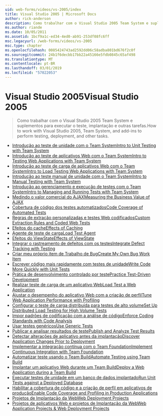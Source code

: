 ```yaml
---
uid: web-forms/videos/vs-2005/index
title: Visual Studio 2005 | Microsoft Docs
author: rick-anderson
description: Como trabalhar com o Visual Studio 2005 Team System e suplementos para executar o teste, implantação e outras tarefas.
ms.author: riande
ms.date: 10/05/2011
ms.assetid: 1bcf9a1c-ed34-4ed0-ab91-253df08fc6ff
msc.legacyurl: /web-forms/videos/vs-2005
msc.type: chapter
ms.openlocfilehash: 0085424743ad2592dd06c58adba801bd676f2c0f
ms.sourcegitcommit: 24b1f6decbb17bb22a45166e5fdb0845c65af498
ms.translationtype: MT
ms.contentlocale: pt-BR
ms.lasthandoff: 03/01/2019
ms.locfileid: "57022053"
---
```

<a name="visual-studio-2005"></a><span data-ttu-id="873c4-103">Visual Studio 2005</span><span class="sxs-lookup"><span data-stu-id="873c4-103">Visual Studio 2005</span></span>
====================
> <span data-ttu-id="873c4-104">Como trabalhar com o Visual Studio 2005 Team System e suplementos para executar o teste, implantação e outras tarefas.</span><span class="sxs-lookup"><span data-stu-id="873c4-104">How to work with Visual Studio 2005, Team System, and add-ins to perform testing, deployment, and other tasks.</span></span>


- [<span data-ttu-id="873c4-105">Introdução ao teste de unidade com o Team System</span><span class="sxs-lookup"><span data-stu-id="873c4-105">Intro to Unit Testing with Team System</span></span>](introduction-to-unit-testing-with-team-system.md)
- [<span data-ttu-id="873c4-106">Introdução ao teste de aplicativos Web com o Team System</span><span class="sxs-lookup"><span data-stu-id="873c4-106">Intro to Testing Web Applications with Team System</span></span>](introduction-to-testing-web-applications-with-team-system.md)
- [<span data-ttu-id="873c4-107">Introdução ao teste de carga de aplicativos Web com o Team System</span><span class="sxs-lookup"><span data-stu-id="873c4-107">Intro to Load Testing Web Applications with Team System</span></span>](introduction-to-load-testing-web-applications-with-team-system.md)
- [<span data-ttu-id="873c4-108">Introdução ao teste manual de unidade com o Team System</span><span class="sxs-lookup"><span data-stu-id="873c4-108">Intro to Manual Testing with Team System</span></span>](introduction-to-manual-testing-with-team-system.md)
- [<span data-ttu-id="873c4-109">Introdução ao gerenciamento e execução de testes com o Team System</span><span class="sxs-lookup"><span data-stu-id="873c4-109">Intro to Managing and Running Tests with Team System</span></span>](introduction-to-managing-and-running-tests-with-team-system.md)
- [<span data-ttu-id="873c4-110">Medindo o valor comercial do AJAX</span><span class="sxs-lookup"><span data-stu-id="873c4-110">Measuring the Business Value of AJAX</span></span>](measuring-the-business-value-of-ajax.md)
- [<span data-ttu-id="873c4-111">Cobertura de código dos testes automatizados</span><span class="sxs-lookup"><span data-stu-id="873c4-111">Code Coverage of Automated Tests</span></span>](code-coverage-of-automated-tests.md)
- [<span data-ttu-id="873c4-112">Regras de extração personalizadas e testes Web codificados</span><span class="sxs-lookup"><span data-stu-id="873c4-112">Custom Extraction Rules and Coded Web Tests</span></span>](custom-extraction-rules-and-coded-web-tests.md)
- [<span data-ttu-id="873c4-113">Efeitos do cache</span><span class="sxs-lookup"><span data-stu-id="873c4-113">Effects of Caching</span></span>](the-effects-of-caching.md)
- [<span data-ttu-id="873c4-114">Agente de teste de carga</span><span class="sxs-lookup"><span data-stu-id="873c4-114">Load Test Agent</span></span>](using-the-load-test-agent.md)
- [<span data-ttu-id="873c4-115">Efeitos do ViewState</span><span class="sxs-lookup"><span data-stu-id="873c4-115">Effects of ViewState</span></span>](the-effects-of-viewstate.md)
- [<span data-ttu-id="873c4-116">Integrar o rastreamento de defeitos com os testes</span><span class="sxs-lookup"><span data-stu-id="873c4-116">Integrate Defect Tracking with Testing</span></span>](how-do-i-integrate-defect-tracking-with-testing.md)
- [<span data-ttu-id="873c4-117">Criar meu próprio item de Trabalho de Bug</span><span class="sxs-lookup"><span data-stu-id="873c4-117">Create My Own Bug Work Item</span></span>](how-do-i-create-my-own-bug-work-item.md)
- [<span data-ttu-id="873c4-118">Escrever código mais rapidamente com testes de unidade</span><span class="sxs-lookup"><span data-stu-id="873c4-118">Write Code More Quickly with Unit Tests</span></span>](how-do-i-write-code-more-quickly-with-unit-tests.md)
- [<span data-ttu-id="873c4-119">Prática de desenvolvimento controlado por teste</span><span class="sxs-lookup"><span data-stu-id="873c4-119">Practice Test-Driven Development</span></span>](how-do-i-practice-test-driven-development.md)
- [<span data-ttu-id="873c4-120">Realizar teste de carga de um aplicativo Web</span><span class="sxs-lookup"><span data-stu-id="873c4-120">Load Test a Web Application</span></span>](how-do-i-load-test-a-web-application.md)
- [<span data-ttu-id="873c4-121">Ajustar o desempenho do aplicativo Web com a criação de perfil</span><span class="sxs-lookup"><span data-stu-id="873c4-121">Tune Web Application Performance with Profiling</span></span>](how-do-i-tune-web-application-performance-with-profiling.md)
- [<span data-ttu-id="873c4-122">Configurar o teste de carga distribuída para testes de alto volume</span><span class="sxs-lookup"><span data-stu-id="873c4-122">Set Up Distributed Load Testing for High Volume Tests</span></span>](how-do-i-set-up-distributed-load-testing-for-high-volume-tests.md)
- [<span data-ttu-id="873c4-123">Impor padrões de codificação com a análise de código</span><span class="sxs-lookup"><span data-stu-id="873c4-123">Enforce Coding Standards with Code Analysis</span></span>](how-do-i-enforce-coding-standards-with-code-analysis.md)
- [<span data-ttu-id="873c4-124">Usar testes genéricos</span><span class="sxs-lookup"><span data-stu-id="873c4-124">Use Generic Tests</span></span>](how-do-i-use-generic-tests.md)
- [<span data-ttu-id="873c4-125">Publicar e analisar resultados de teste</span><span class="sxs-lookup"><span data-stu-id="873c4-125">Publish and Analyze Test Results</span></span>](how-do-i-publish-and-analyze-test-results.md)
- [<span data-ttu-id="873c4-126">Detectar alterações de aplicativo antes da implantação</span><span class="sxs-lookup"><span data-stu-id="873c4-126">Discover Application Changes Prior to Deployment</span></span>](how-do-i-discover-application-changes-prior-to-deployment.md)
- [<span data-ttu-id="873c4-127">Implementar a integração contínua com o Team Foundation</span><span class="sxs-lookup"><span data-stu-id="873c4-127">Implement Continuous Integration with Team Foundation</span></span>](how-do-i-implement-continuous-integration-with-team-foundation.md)
- [<span data-ttu-id="873c4-128">Automatizar teste usando o Team Build</span><span class="sxs-lookup"><span data-stu-id="873c4-128">Automate Testing using Team Build</span></span>](how-do-i-automate-testing-using-team-build.md)
- [<span data-ttu-id="873c4-129">Implantar um aplicativo Web durante um Team Build</span><span class="sxs-lookup"><span data-stu-id="873c4-129">Deploy a Web Application during a Team Build</span></span>](how-do-i-deploy-a-web-application-during-a-team-build.md)
- [<span data-ttu-id="873c4-130">Executar testes de unidade em um banco de dados implantado</span><span class="sxs-lookup"><span data-stu-id="873c4-130">Run Unit Tests against a Deployed Database</span></span>](how-do-i-run-unit-tests-against-a-deployed-database.md)
- [<span data-ttu-id="873c4-131">Habilitar a cobertura de código e a criação de perfil em aplicativos de produção</span><span class="sxs-lookup"><span data-stu-id="873c4-131">Enable Code Coverage and Profiling in Production Applications</span></span>](how-do-i-enable-code-coverage-and-profiling-in-production-applications.md)
- [<span data-ttu-id="873c4-132">Projetos de Implantação da Web</span><span class="sxs-lookup"><span data-stu-id="873c4-132">Web Deployment Projects</span></span>](web-deployment-projects.md)
- [<span data-ttu-id="873c4-133">Projetos de aplicativos Web e projetos de Implantação da Web</span><span class="sxs-lookup"><span data-stu-id="873c4-133">Web Application Projects & Web Deployment Projects</span></span>](web-application-projects-web-deployment-projects.md)
